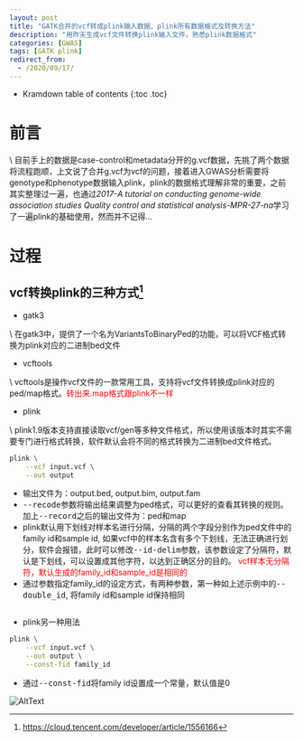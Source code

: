 ```yaml
---
layout: post
title: "GATK合并的vcf转成plink输入数据、plink所有数据格式及转换方法"
description: "用昨天生成vcf文件转换plink输入文件，熟悉plink数据格式"
categories: [GWAS]
tags: [GATK plink] 
redirect_from:
  - /2020/09/17/
---
```

* Kramdown table of contents
{:toc .toc}

# 前言

\    目前手上的数据是case-control和metadata分开的g.vcf数据，先挑了两个数据将流程跑顺，上文说了合并g.vcf为vcf的问题，接着进入GWAS分析需要将genotype和phenotype数据输入plink，plink的数据格式理解非常的重要，之前其实整理过一遍，也通过*2017-A tutorial on conducting genome-wide association studies   Quality control and statistical analysis-MPR-27-na*学习了一遍plink的基础使用，然而并不记得...

# 过程

## vcf转换plink的三种方式[^1]

* gatk3
    
\    在gatk3中，提供了一个名为VariantsToBinaryPed的功能，可以将VCF格式转换为plink对应的二进制bed文件

* vcftools
   
\   vcftools是操作vcf文件的一款常用工具，支持将vcf文件转换成plink对应的ped/map格式。<font color='red'>转出来.map格式跟plink不一样</font>

* plink
   
\   plink1.9版本支持直接读取vcf/gen等多种文件格式，所以使用该版本时其实不需要专门进行格式转换，软件默认会将不同的格式转换为二进制bed文件格式。

~~~ bash
plink \
	--vcf input.vcf \
	--out output
~~~

* 输出文件为：output.bed, output.bim, output.fam
* <kbd>--recode</kbd>参数将输出结果调整为ped格式，可以更好的查看其转换的规则。加上<kbd>--record</kbd>之后的输出文件为：ped和map
* plink默认用下划线对样本名进行分隔，分隔的两个字段分别作为ped文件中的family id和sample id, 如果vcf中的样本名含有多个下划线，无法正确进行划分，软件会报错，此时可以修改<kbd>--id-delim</kbd>参数，该参数设定了分隔符，默认是下划线，可以设置成其他字符，以达到正确区分的目的。<font color='red'> vcf样本无分隔符，默认生成的family_id和sample_id是相同的</font>
* 通过参数指定family_id的设定方式，有两种参数，第一种如上述示例中的<kbd>--double_id</kbd>, 将family id和sample id保持相同

<img src='https://thumbnail0.baidupcs.com/thumbnail/7e5799568mcdf4ea251c22a929776d85?fid=1261248229-250528-884459955330906&rt=pr&sign=FDTAER-DCb740ccc5511e5e8fedcff06b081203-pFJ4zfPv7TePUBwdGn0BxB6eGng%3d&expires=8h&chkbd=0&chkv=0&dp-logid=6045870458907205080&dp-callid=0&time=1600329600&size=c10000_u10000&quality=90&vuk=1261248229&ft=image' alt="" />

* plink另一种用法

~~~ bash
plink \
	--vcf input.vcf \
	--out output \
	--const-fid family_id
~~~

* 通过<kbd>--const-fid</kbd>将family id设置成一个常量，默认值是0

<img src='https://thumbnail0.baidupcs.com/thumbnail/42d308794ue44fe683b6ff6aa0c53c15?fid=1261248229-250528-1023211513453924&rt=pr&sign=FDTAER-DCb740ccc5511e5e8fedcff06b081203-D3YakzgdSW7i4WQV%2bezgSZkih2E%3d&expires=8h&chkbd=0&chkv=0&dp-logid=6045870458907205080&dp-callid=0&time=1600329600&size=c10000_u10000&quality=90&vuk=1261248229&ft=image' alt="AltText" />


[^1]: <https://cloud.tencent.com/developer/article/1556166>
